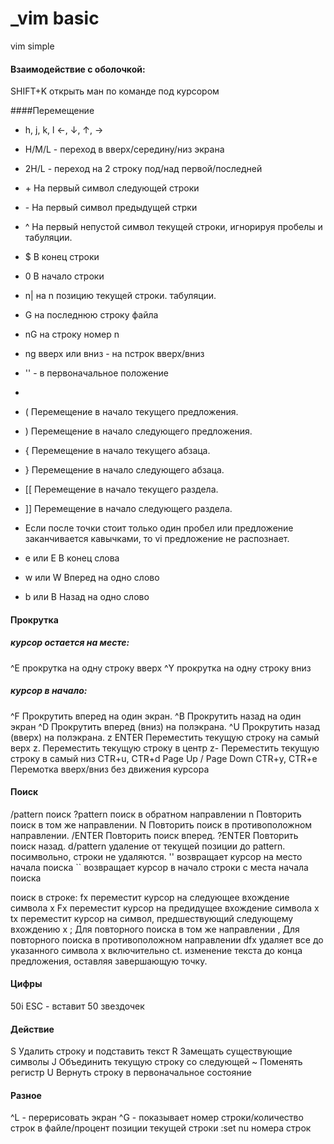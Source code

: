 _vim basic
==========

vim simple

#### Взаимодействие с оболочкой:
SHIFT+K открыть ман по команде под курсором

####Перемещение
+ h, j, k, l ←, ↓, ↑, →
+ H/M/L - переход в вверх/середину/низ экрана
+ 2H/L - переход на 2 строку под/над первой/последней
+ \+ На первый символ следующей строки
+ \- На первый символ предыдущей стрки
+ ^ На первый непустой символ текущей строки, игнорируя пробелы и табуляции.
+ $ В конец строки
+ 0 В начало строки
+ n| на n позицию текущей строки. табуляции.
+ G на последнюю строку файла
+ nG на строку номер n
+ ng вверх или вниз - на nстрок вверх/вниз
+ '' - в первоначальное положение
+ 
+ ( Перемещение в начало текущего предложения.
+ ) Перемещение в начало следующего предложения.
+ { Перемещение в начало текущего абзаца.
+ } Перемещение в начало следующего абзаца.
+ [[ Перемещение в начало текущего раздела.
+ ]] Перемещение в начало следующего раздела.
+ Если после точки стоит только один пробел или предложение заканчивается кавычками, то vi предложение не распознает.


+ e или E В конец слова
+ w или W Вперед на одно слово
+ b или B Назад на одно слово

#### Прокрутка
##### курсор остается на месте:
^E прокрутка на одну строку вверх
^Y прокрутка на одну строку вниз
##### курсор в начало:
^F Прокрутить вперед на один экран.
^B Прокрутить назад на один экран
^D Прокрутить вперед (вниз) на полэкрана.
^U Прокрутить назад (вверх) на полэкрана.
z ENTER Переместить текущую строку на самый верх
z. Переместить текущую строку в центр
z- Переместить текущую строку в самый низ
CTR+u, CTR+d              Page Up / Page Down
CTR+y, CTR+e              Перемотка вверх/вниз без движения курсора             

#### Поиск
/pattern поиск
?pattern поиск в обратном направлении
n Повторить поиск в том же направлении.
N Повторить поиск в противоположном направлении.
/ENTER Повторить поиск вперед.
?ENTER Повторить поиск назад.
d/pattern удаление от текущей позиции до pattern. посимвольно, строки не удаляются.
'' возвращает курсор на место начала поиска
`` возвращает курсор в начало строки с места начала поиска

поиск в строке:
fx переместит курсор на следующее вхождение символа x
Fx переместит курсор на предидущее вхождение символа х
tx переместит курсор на символ, предшествующий следующему вхождению x
; Для повторного поиска в том же направлении
, Для повторного поиска в противоположном направлении
dfx удаляет все до указанного символа x включительно
ct. изменение текста до конца предложения, оставляя завершающую точку.

#### Цифры
50i ESC - вставит 50 звездочек

#### Действие
S Удалить строку и подставить текст
R Замещать существующие символы
J Объединить текущую строку со следующей
~ Поменять регистр
U Вернуть строку в первоначальное состояние


#### Разное
^L - перерисовать экран
^G - показывает номер строки/количество строк в файле/процент позиции текущей строки
:set nu номера строк